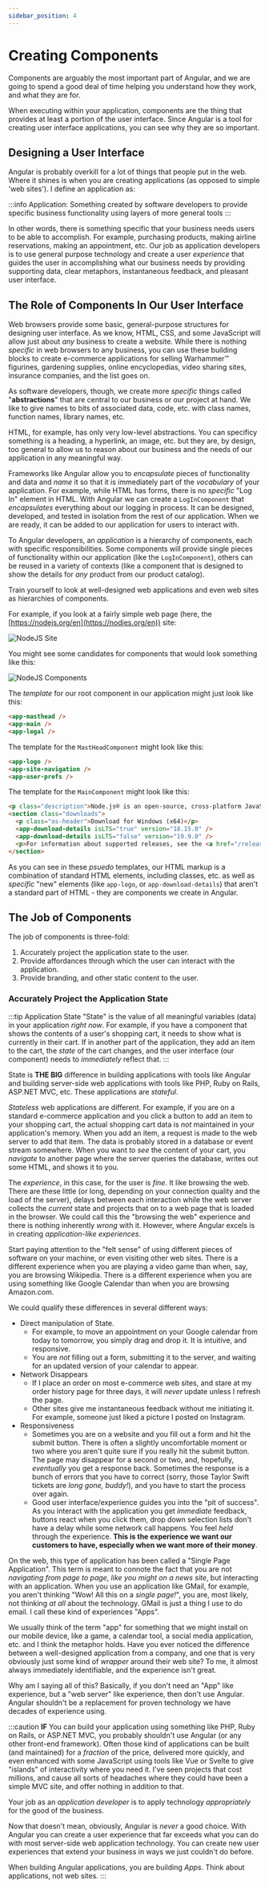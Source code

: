 ```yaml
---
sidebar_position: 4
---
```


# Creating Components

Components are arguably the most important part of Angular, and we are going to spend a good deal of time helping you understand how they work, and what they are for.

When executing within your application, components are the thing that provides at least a portion of the user interface. Since Angular is a tool for creating user interface applications, you can see why they are so important.

## Designing a User Interface

Angular is probably overkill for a lot of things that people put in the web. Where it shines is when you are creating applications (as opposed to simple 'web sites'). I define an application as:

:::info Application:
Something created by software developers to provide specific business functionality using layers of more general tools
:::

In other words, there is something specific that your business needs users to be able to accomplish. For example, purchasing products, making airline reservations, making an appointment, etc. Our job as application developers is to use general purpose technology and create a user *experience* that guides the user in accomplishing what our business needs by providing supporting data, clear metaphors, instantaneous feedback, and pleasant user interface.


## The Role of Components In Our User Interface

Web browsers provide some basic, general-purpose structures for designing user interface. As we know, HTML, CSS, and some JavaScript will allow just about *any* business to create a website. While there is nothing *specific* in web browsers to any business, you can use these building blocks to create e-commerce applications for selling Warhammer&trade; figurines, gardening supplies, online encyclopedias, video sharing sites, insurance companies, and the list goes on.

As software developers, though, we create more *specific* things called "**abstractions**" that are central to our business or our project at hand. We like to give names to bits of associated data, code, etc. with class names, function names, library names, etc. 

HTML, for example, has only very low-level abstractions. You can specificy something is a heading, a hyperlink, an image, etc. but they are, by design, too general to allow us to reason about our business and the needs of our application in any meaningful way.

Frameworks like Angular allow you to *encapsulate* pieces of functionality and data and *name* it so that it is immediately part of the *vocabulary* of your application. For example, while HTML has forms, there is no *specific* "Log In" element in HTML. With Angular we can create a `LogInComponent` that *encapsulates* everything about our logging in process. It can be designed, developed, and tested in isolation from the rest of our application. When we are ready, it can be added to our application for users to interact with.

To Angular developers, an *application* is a hierarchy of components, each with specific responsibilities. Some components will provide single pieces of functionality within our application (like the `LogInComponent`), others can be reused in a variety of contexts (like a component that is designed to show the details for *any* product from our product catalog).

Train yourself to look at well-designed web applications and even web sites as hierarchies of components.

For example, if you look at a fairly simple web page (here, the [https://nodejs.org/en](https://nodjes.org/en)) site:

![NodeJS Site](/img/nodejs1.png)

You might see some candidates for components that would look something like this:

![NodeJS Components](/img/nodejs3.png)

The *template* for our root component in our application might just look like this:

```html
<app-masthead />
<app-main />
<app-legal />
```

The template for the `MastHeadComponent` might look like this:

```html
<app-logo />
<app-site-navigation />
<app-user-prefs />
```

The template for the `MainComponent` might look like this:

```html
<p class="description">Node.js® is an open-source, cross-platform JavaScript runtime environment.</p>
<section class="downloads">
  <p class="os-header">Download for Windows (x64)</p>
  <app-download-details isLTS="true" version="18.15.0" />
  <app-download-details isLTS="false" version="19.9.0" />
  <p>For information about supported releases, see the <a href="/release#release-schedule">release schedule.</a></p>
</section>

```

As you can see in these *psuedo* templates, our HTML markup is a combination of standard HTML elements, including classes, etc. as well as *specific* "new" elements (like `app-logo`, or `app-download-details`) that aren't a standard part of HTML - they are components we create in Angular.

## The Job of Components

The job of components is three-fold:

1. Accurately project the application state to the user.
2. Provide affordances through which the user can interact with the application.
3. Provide branding, and other static content to the user.

### Accurately Project the Application State

:::tip Application State
"State" is the value of all meaningful variables (data) in your application *right now*. For example, if you have a component that shows the contents of a user's shopping cart, it needs to show what is currently in their cart. If in another part of the application, they add an item to the cart, the *state* of the cart changes, and the user interface (our component) needs to *immediately* reflect that.
:::

State is **THE BIG** difference in building applications with tools like Angular and building server-side web applications with tools like PHP, Ruby on Rails, ASP.NET MVC, etc. These applications are *stateful*. 

*Stateless* web applications are different. For example, if you are on a standard e-commerce application and you click a button to add an item to your shopping cart, the actual shopping cart data is *not* maintained in your application's memory. When you add an item, a request is made to the web server to add that item. The data is probably stored in a database or event stream somewhere. When you want to *see* the content of your cart, you *navigate* to another page where the server queries the database, writes out some HTML, and shows it to you.

The *experience*, in this case, for the user is *fine*. It like browsing the web. There are these little (or long, depending on your connection quality and the load of the server), delays between each interaction while the web server collects the *current* state and projects that on to a web page that is loaded in the browser. We could call this the "browsing the web" experience and there is nothing inherently *wrong* with it. However, where Angular excels is in creating *application-like experiences*.

Start paying attention to the "felt sense" of using different pieces of software on your machine, or even visiting other web sites. There is a different experience when you are playing a video game than when, say, you are browsing Wikipedia. There is a different experience when you are using something like Google Calendar than when you are browsing Amazon.com.

We could qualify these differences in several different ways:

- Direct manipulation of State.
  - For example, to move an appointment on your Google calendar from today to tomorrow, you simply drag and drop it. It is intuitive, and responsive. 
  - You are *not* filling out a form, submitting it to the server, and waiting for an updated version of your calendar to appear.
- Network Disappears
  - If I place an order on most e-commerce web sites, and stare at my order history page for three days, it will *never* update unless I refresh the page.
  - Other sites give me instantaneous feedback without me initiating it. For example, someone just liked a picture I posted on Instagram.
- Responsiveness
  - Sometimes you are on a website and you fill out a form and hit the submit button. There is often a slightly uncomfortable moment or two where you aren't quite sure if you really hit the submit button. The page may disappear for a second or two, and, hopefully, *eventually* you get a response back. Sometimes the response is a bunch of errors that you have to correct (sorry, those Taylor Swift tickets are *long gone, buddy!*), and you have to start the process over again.
  - Good user interface/experience guides you into the "pit of success". As you interact with the application you get *immediate* feedback, buttons react when you click them, drop down selection lists don't have a delay while some network call happens. You feel *held* through the experience. **This is the experience we want our customers to have, especially when we want more of their money**.

On the web, this type of application has been called a "Single Page Application". This term is meant to connote the fact that you are not *navigating from page to page, like you might on a news site*, but interacting with an application. When you use an application like GMail, for example, you aren't thinking "Wow! All this on a *single page!*", you are, most likely, not thinking *at all* about the technology. GMail is just a thing I use to do email. I call these kind of experiences "Apps".

We usually think of the term "app" for something that we might install on our mobile device, like a game, a calendar tool, a social media application, etc. and I think the metaphor holds. Have you ever noticed the difference between a well-designed application from a company, and one that is very obviously just some kind of *wrapper* around their web site? To me, it almost always immediately identifiable, and the experience isn't great. 

Why am I saying all of this? Basically, if you don't need an "App" like experience, but a "web server" like experience, then don't use Angular. Angular shouldn't be a replacement for proven technology we have decades of experience using. 

:::caution
**IF** You can build your application using something like PHP, Ruby on Rails, or ASP.NET MVC, you probably shouldn't use Angular (or any other front-end framework). Often those kind of applications can be built (and maintained) for a *fraction* of the price, delivered more quickly, and even enhanced with some JavaScript using tools like Vue or Svelte to give "islands" of interactivity where you need it. I've seen projects that cost millions, and cause all sorts of headaches where they could have been a simple MVC site, and offer nothing in addition to that.

Your job as an *application developer* is to apply technology *appropriately* for the good of the business.

Now that doesn't mean, obviously, Angular is *never* a good choice. With Angular you can create a user experience that far exceeds what you can do with most server-side web application technology. You can create new user experiences that extend your business in ways we just couldn't do before. 

When building Angular applications, you are building *Apps*. Think about applications, not web sites. 
:::
